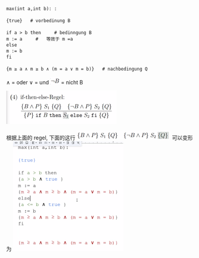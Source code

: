 
```
max(int a,int b): :

{true}   # vorbedinung B 

if a > b then     # bedinngung B 
m := a     #   等效于 m =a 
else
m := b
fi

{m ≥ a ∧ m ≥ b ∧ (m = a ∨ m = b)}   # nachbedingung Q
```

∧ = oder 
∨ = und 
![](image/Pasted%20image%2020250108104434.png)
 =  nicht B 

![](image/Pasted%20image%2020250108104337.png)

根据上面的 regel,  下面的这行
![](image/Pasted%20image%2020250108104548.png)
可以变形为 
![](image/Pasted%20image%2020250108104533.png)







